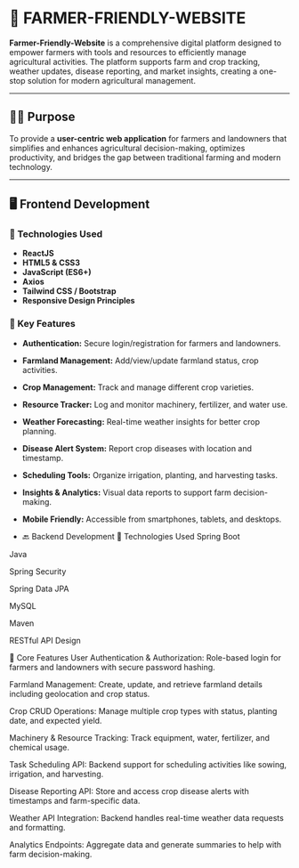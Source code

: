# 🌾 FARMER-FRIENDLY-WEBSITE

**Farmer-Friendly-Website** is a comprehensive digital platform designed to empower farmers with tools and resources to efficiently manage agricultural activities. The platform supports farm and crop tracking, weather updates, disease reporting, and market insights, creating a one-stop solution for modern agricultural management.

---

## 🧑‍🌾 Purpose

To provide a **user-centric web application** for farmers and landowners that simplifies and enhances agricultural decision-making, optimizes productivity, and bridges the gap between traditional farming and modern technology.

---

## 🖥️ Frontend Development

### 🔧 Technologies Used

- **ReactJS**
- **HTML5 & CSS3**
- **JavaScript (ES6+)**
- **Axios**
- **Tailwind CSS / Bootstrap**
- **Responsive Design Principles**

### 🚜 Key Features

- **Authentication:** Secure login/registration for farmers and landowners.
- **Farmland Management:** Add/view/update farmland status, crop activities.
- **Crop Management:** Track and manage different crop varieties.
- **Resource Tracker:** Log and monitor machinery, fertilizer, and water use.
- **Weather Forecasting:** Real-time weather insights for better crop planning.
- **Disease Alert System:** Report crop diseases with location and timestamp.
- **Scheduling Tools:** Organize irrigation, planting, and harvesting tasks.
- **Insights & Analytics:** Visual data reports to support farm decision-making.
- **Mobile Friendly:** Accessible from smartphones, tablets, and desktops.

- 🔙 Backend Development
🔧 Technologies Used
Spring Boot

Java

Spring Security

Spring Data JPA

MySQL

Maven

RESTful API Design

🧠 Core Features
User Authentication & Authorization: Role-based login for farmers and landowners with secure password hashing.

Farmland Management: Create, update, and retrieve farmland details including geolocation and crop status.

Crop CRUD Operations: Manage multiple crop types with status, planting date, and expected yield.

Machinery & Resource Tracking: Track equipment, water, fertilizer, and chemical usage.

Task Scheduling API: Backend support for scheduling activities like sowing, irrigation, and harvesting.

Disease Reporting API: Store and access crop disease alerts with timestamps and farm-specific data.

Weather API Integration: Backend handles real-time weather data requests and formatting.

Analytics Endpoints: Aggregate data and generate summaries to help with farm decision-making.


